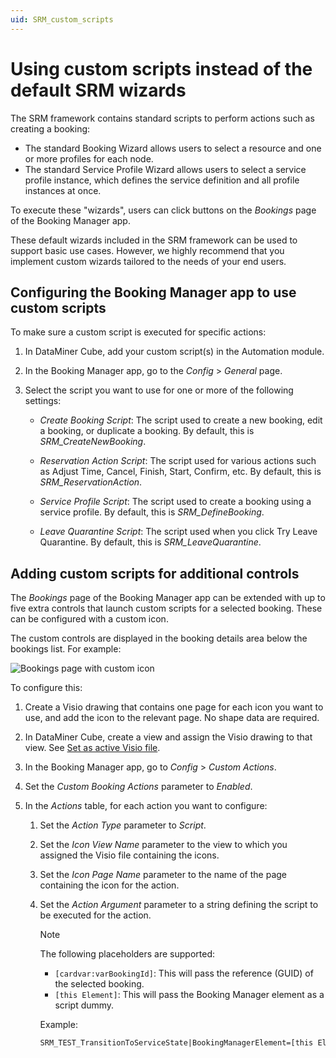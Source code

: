 ```yaml
---
uid: SRM_custom_scripts
---
```


# Using custom scripts instead of the default SRM wizards

The SRM framework contains standard scripts to perform actions such as creating a booking:

- The standard Booking Wizard allows users to select a resource and one or more profiles for each node.
- The standard Service Profile Wizard allows users to select a service profile instance, which defines the service definition and all profile instances at once.

To execute these "wizards", users can click buttons on the *Bookings* page of the Booking Manager app.

These default wizards included in the SRM framework can be used to support basic use cases. However, we highly recommend that you implement custom wizards tailored to the needs of your end users.

## Configuring the Booking Manager app to use custom scripts

To make sure a custom script is executed for specific actions: <!-- RN 26883 -->

1. In DataMiner Cube, add your custom script(s) in the Automation module.

1. In the Booking Manager app, go to the *Config* > *General* page.

1. Select the script you want to use for one or more of the following settings:

   - *Create Booking Script*: The script used to create a new booking, edit a booking, or duplicate a booking. By default, this is *SRM_CreateNewBooking*.

   - *Reservation Action Script*: The script used for various actions such as Adjust Time, Cancel, Finish, Start, Confirm, etc. By default, this is *SRM_ReservationAction*.

   - *Service Profile Script*: The script used to create a booking using a service profile. By default, this is *SRM_DefineBooking*.

   - *Leave Quarantine Script*: The script used when you click Try Leave Quarantine. By default, this is *SRM_LeaveQuarantine*.

## Adding custom scripts for additional controls

The *Bookings* page of the Booking Manager app can be extended with up to five extra controls that launch custom scripts for a selected booking. These can be configured with a custom icon. <!-- RN 28784 -->

The custom controls are displayed in the booking details area below the bookings list. For example:

![Bookings page with custom icon](~/user-guide/images/SRM_custom_script_icon.png)

To configure this:

1. Create a Visio drawing that contains one page for each icon you want to use, and add the icon to the relevant page. No shape data are required.

1. In DataMiner Cube, create a view and assign the Visio drawing to that view. See [Set as active Visio file](xref:Editing_a_visual_overview_in_DataMiner_Cube#set-as-active-visio-file).

1. In the Booking Manager app, go to *Config* > *Custom Actions*.

1. Set the *Custom Booking Actions* parameter to *Enabled*.

1. In the *Actions* table, for each action you want to configure:

   1. Set the *Action Type* parameter to *Script*.

   1. Set the *Icon View Name* parameter to the view to which you assigned the Visio file containing the icons.

   1. Set the *Icon Page Name* parameter to the name of the page containing the icon for the action.

   1. Set the *Action Argument* parameter to a string defining the script to be executed for the action.

      > [!NOTE]
      > The following placeholders are supported:
      >
      > - `[cardvar:varBookingId]`: This will pass the reference (GUID) of the selected booking.
      > - `[this Element]`: This will pass the Booking Manager element as a script dummy.

      Example:

      ```txt
      SRM_TEST_TransitionToServiceState|BookingManagerElement=[this Element]|BookingId=[cardvar:varBookingId];TargetServiceState=Standby||Set To Standby|NoConfirmation,CloseWhenFinished
      ```
